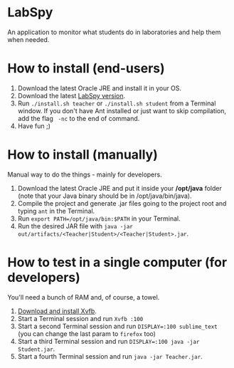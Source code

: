 # LabSpy
An application to monitor what students do in laboratories and help them when needed.

# How to install (end-users)

1. Download the latest Oracle JRE and install it in your OS.
2. Download the latest [LabSpy version](https://github.com/fjorgemota/LabSpy/archive/master.zip).
2. Run `./install.sh teacher` or `./install.sh student` from a Terminal window. If you don't have Ant installed or just want to skip compilation, add the flag ` -nc` to the end of command. 
3. Have fun ;)

# How to install (manually)
Manual way to do the things - mainly for developers.

1. Download the latest Oracle JRE and put it inside your **/opt/java** folder (note that your Java binary should be in /opt/java/bin/java).
2. Compile the project and generate .jar files going to the project root and typing `ant` in the Terminal.
3. Run `export PATH=/opt/java/bin:$PATH` in your Terminal.
4. Run the desired JAR file with `java -jar out/artifacts/<Teacher|Student>/<Teacher|Student>.jar`.

# How to test in a single computer (for developers)

You'll need a bunch of RAM and, of course, a towel.

1. [Download and install Xvfb](http://packages.ubuntu.com/lucid/xvfb).
2. Start a Terminal session and run `Xvfb :100`
3. Start a second Terminal session and run `DISPLAY=:100 sublime_text` (you can change the last param to `firefox` too)
4. Start a third Terminal session and run `DISPLAY=:100 java -jar Student.jar`.
5. Start a fourth Terminal session and run `java -jar Teacher.jar`.
